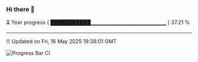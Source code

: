 ### Hi there 👋

⏳ Year progress { ███████████▁▁▁▁▁▁▁▁▁▁▁▁▁▁▁▁▁▁▁ } 37.21 %

---

⏰ Updated on Fri, 16 May 2025 19:38:01 GMT

![Progress Bar CI](https://github.com/IshwaranRudhara/GIT-ACTION/workflows/Progress%20Bar%20CI/badge.svg)
